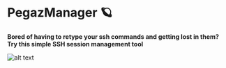 # PegazManager 🪐
**Bored of having to retype your ssh commands and getting lost in them? Try this simple SSH session management tool**

![alt text](https://i.ibb.co/58R6m2c/image.png)
